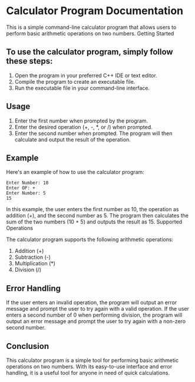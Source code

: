 # Calculator Program Documentation

This is a simple command-line calculator program that allows users to perform basic arithmetic operations on two numbers.
Getting Started

## To use the calculator program, simply follow these steps:

1. Open the program in your preferred C++ IDE or text editor.
2. Compile the program to create an executable file.
3. Run the executable file in your command-line interface.

## Usage

1. Enter the first number when prompted by the program.
2. Enter the desired operation (+, -, *, or /) when prompted.
3. Enter the second number when prompted.
    The program will then calculate and output the result of the operation.

## Example

Here's an example of how to use the calculator program:

```
Enter Number: 10
Enter OP: +
Enter Number: 5
15
```

In this example, the user enters the first number as 10, the operation as addition (+), and the second number as 5. The program then calculates the sum of the two numbers (10 + 5) and outputs the result as 15.
Supported Operations

The calculator program supports the following arithmetic operations:

1. Addition (+)
2. Subtraction (-)
3. Multiplication (*)
4. Division (/)

## Error Handling

If the user enters an invalid operation, the program will output an error message and prompt the user to try again with a valid operation. If the user enters a second number of 0 when performing division, the program will output an error message and prompt the user to try again with a non-zero second number.

## Conclusion

This calculator program is a simple tool for performing basic arithmetic operations on two numbers. With its easy-to-use interface and error handling, it is a useful tool for anyone in need of quick calculations.